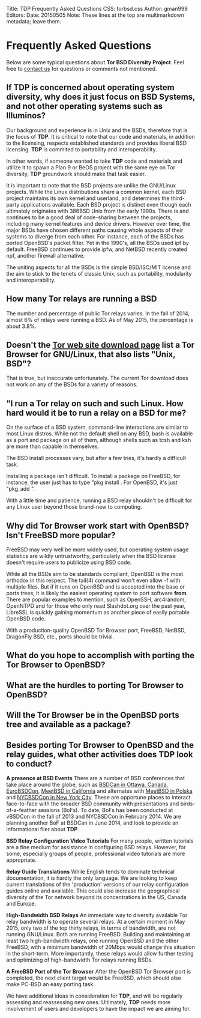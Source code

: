 Title: TDP Frequently Asked Questions
CSS: torbsd.css
Author: gman999
Editors:
Date: 20150505
Note: These lines at the top are multimarkdown metadata; leave them.

# Frequently Asked Questions #

Below are some typical questions about __Tor BSD Diversity Project__. Feel free to [contact us](/contact.html) for questions or comments not mentioned.

## If __TDP__ is concerned about operating system diversity, why does it just focus on BSD Systems, and not other operating systems such as Illuminos? ##

Our background and experience is in Unix and the BSDs, therefore that is the focus of __TDP__. It is critical to note that our code and materials, in addition to the licensing, respects established standards and provides liberal BSD licensing. __TDP__ is commited to portability and interoperability.

In other words, if someone wanted to take __TDP__ code and materials and utilize it to spawn a Plan 9 or BeOS project with the same eye on Tor diversity, __TDP__ groundwork should make that task easier.

It is important to note that the BSD projects are unlike the GNU/Linux projects. While the Linux distributions share a common kernel, each BSD project maintains its own kernel and userland, and determines the third-party applications available. Each BSD project is distinct even though each ultimately originates with 386BSD Unix from the early 1990s. There is and continues to be a good deal of code-sharing between the projects, including many kernel features and device drivers.  However over time, the major BSDs have chosen different paths causing whole aspects of their systems to diverge from each other. For instance, each of the BSDs has ported OpenBSD's packet filter. Yet in the 1990's, all the BSDs used ipf by default. FreeBSD continues to provide ipfw, and NetBSD recently created npf, another firewall alternative.

The uniting aspects for all the BSDs is the simple BSD/ISC/MIT license and the aim to stick to the tenets of classic Unix, such as portability, modularity and interoperability.

## How many Tor relays are running a BSD ##

The number and percentage of public Tor relays varies. In the fall of 2014, almost 6% of relays were running a BSD. As of May 2015, the percentage is about 3.8%.

## Doesn't the [Tor web site download page](https://www.torproject.org/download/download-easy.html.en) list a Tor Browser for GNU/Linux, that also lists "Unix, BSD"? ##

That is true, but inaccurate unfortunately. The current Tor download does not work on any of the BSDs for a variety of reasons.

## "I run a Tor relay on such and such Linux. How hard would it be to run a relay on a BSD for me? ##

On the surface of a BSD system, command-line interactions are similar to most Linux distros. While not the default shell on any BSD, bash is available as a port and package on all of them, although shells such as tcsh and ksh are more than capable in themselves.

The BSD install processes vary, but after a few tries, it's hardly a difficult task.

Installing a package isn't difficult. To install a package on FreeBSD, for instance, the user just has to type "pkg install <package-name>.  For OpenBSD, it's just "pkg_add <package-name>".

With a little time and patience, running a BSD relay shouldn't be difficult for any Linux user beyond those brand-new to computing.

## Why did Tor Browser work start with OpenBSD? Isn't FreeBSD more popular? ##

FreeBSD may very well be more widely used, but operating system usage statistics are wildly untrustworthy, particularly when the BSD license doesn't require users to publicize using BSD code.

While all the BSDs aim to be standards compliant, OpenBSD is the most orthodox in this respect. The tail(4) command won't even allow -f with multiple files. But if it runs on OpenBSD and is accepted into the base or ports trees, it is likely the easiest operating system to port software __from__. There are popular examples to mention, such as OpenSSH, arc4random, OpenNTPD and for those who only read Slashdot.org over the past year, LibreSSL is quickly gaining momentum as another piece of easily portable OpenBSD code.

With a production-quality OpenBSD Tor Browser port, FreeBSD, NetBSD, DragonFly BSD, etc., ports should be trivial.

## What do you hope to accomplish with porting the Tor Browser to OpenBSD? ##

## What are the hurdles to porting Tor Browser to OpenBSD? ##

## Will the Tor Browser be in the OpenBSD ports tree and available as a package? ##

## Besides porting Tor Browser to OpenBSD and the relay guides, what other activities does __TDP__ look to conduct? ##

__A presence at BSD Events__ There are a number of BSD conferences that take place around the globe, such as [BSDCan in Ottawa, Canada](http://www.bsdcan.org), [EuroBSDCon](http://www.eurobsdcon.org), [MeetBSD in California](http://www.meetbsd.com) and alternates with [MeetBSD in Polska](http://www.meetbsd.org) and [NYCBSDCon in New York City](http://www.nycbsdcon.org). These are opportune places to interact face-to-face with the broader BSD community with presentations and birds-of-a-feather sessions (BoFs). To date, BoFs has been conducted at vBSDCon in the fall of 2013 and NYCBSDCon in February 2014. We are planning another BoF at BSDCan in June 2014, and look to provide an informational flier about __TDP__.

__BSD Relay Configuration Video Tutorials__ For many people, written tutorials are a fine medium for assistance in configuring BSD relays. However, for some, especially groups of people, professional video tutorials are more appropriate.

__Relay Guide Translations__ While English tends to dominate technical documentation, it is hardly the only language. We are looking to keep current translations of the 'production' versions of our relay configuration guides online and available. This could also increase the geographical diversity of the Tor network beyond its concentrations in the US, Canada and Europe.

__High-Bandwidth BSD Relays__ An immediate way to diversify available Tor relay bandwidth is to operate several relays. At a certain moment in May 2015, only two of the top thirty relays, in terms of bandwidth, are not running GNU/Linux. Both are running FreeBSD. Building and maintaining at least two high-bandwidth relays, one running OpenBSD and the other FreeBSD, with a minimum bandwidth of 20Mbps would change this situation in the short-term. More importantly, these relays would allow further testing and optimizing of high-bandwidth Tor relays running BSDs.

__A FreeBSD Port of the Tor Browser__ After the OpenBSD Tor Browser port is completed, the next client target would be FreeBSD, which should also make PC-BSD an easy porting task.

We have additional ideas in consideration for __TDP__, and will be regularly assessing and reassessing new ones. Ultimately, __TDP__ needs more involvement of users and developers to have the impact we are aiming for.
